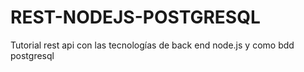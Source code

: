 # REST-NODEJS-POSTGRESQL
Tutorial rest api con las tecnologías de back end node.js y como bdd postgresql
